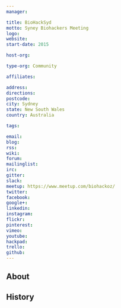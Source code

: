 ```yaml
---
manager:

title: BioHackSyd
motto: Syney Biohackers Meeting
logo:
website:
start-date: 2015

host-org:

type-org: Community

affiliates:

address:
directions:
postcode:
city: Sydney
state: New South Wales
country: Australia

tags:

email:
blog:
rss:
wiki:
forum:
mailinglist:
irc:
gitter:
slack:
meetup: https://www.meetup.com/biohackoz/
twitter:
facebook:
google+:
linkedin:
instagram:
flickr:
pinterest:
vimeo:
youtube:
hackpad:
trello:
github:
---
```


## About

## History
